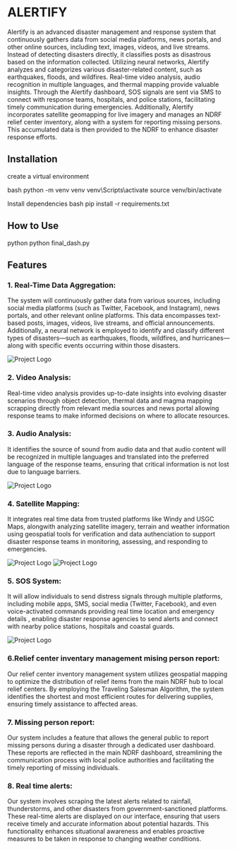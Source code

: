 # ALERTIFY

Alertify is an advanced disaster management and response system that continuously gathers data from social media platforms, news portals, and other online sources, including text, images, videos, and live streams. Instead of detecting disasters directly, it classifies posts as disastrous based on the information collected. Utilizing neural networks, Alertify analyzes and categorizes various disaster-related content, such as earthquakes, floods, and wildfires. Real-time video analysis, audio recognition in multiple languages, and thermal mapping provide valuable insights. Through the Alertify dashboard, SOS signals are sent via SMS to connect with response teams, hospitals, and police stations, facilitating timely communication during emergencies. Additionally, Alertify incorporates satellite geomapping for live imagery and manages an NDRF relief center inventory, along with a system for reporting missing persons. This accumulated data is then provided to the NDRF to enhance disaster response efforts.


## Installation

create a virtual environment

bash
python -m venv venv
venv\Scripts\activate
source venv/bin/activate



Install dependencies
bash
pip install -r requirements.txt




## How to Use

python
python final_dash.py




## Features

### 1. Real-Time Data Aggregation:
The system will continuously gather data from various sources, including social media platforms (such as Twitter, Facebook, and Instagram), news portals, and other relevant online platforms. This data encompasses text-based posts, images, videos, live streams, and official announcements. Additionally, a neural network is employed to identify and classify different types of disasters—such as earthquakes, floods, wildfires, and hurricanes—along with specific events occurring within those disasters.

![Project Logo](./img/1.png)
### 2. Video Analysis:
Real-time video analysis provides up-to-date insights into evolving disaster scenarios through object detection, thermal data and magma mapping scrapping directly from relevant media sources and news portal allowing response teams to make informed decisions on where to allocate resources.

### 3. Audio Analysis:
It identifies the source of sound from audio data  and that audio content will be recognized  in multiple languages  and translated into the preferred language of the response teams, ensuring that critical information is not lost due to language barriers.

![Project Logo](./img/5.png)
### 4. Satellite Mapping:
It integrates real time data from trusted platforms like Windy and USGC Maps, alongwith analyzing satellite imagery, terrain and weather information using geospatial tools for verification and data authenciation to support disaster response teams in monitoring, assessing, and responding to emergencies.

![Project Logo](./img/2.png)
![Project Logo](./img/3.png)
### 5. SOS System:
It will allow individuals to send distress signals through multiple platforms, including mobile apps, SMS, social media (Twitter, Facebook), and even voice-activated commands  providing  real time location and emergency details , enabling disaster response agencies to send alerts and connect with nearby police stations, hospitals and coastal guards.

![Project Logo](./img/4.png)
### 6.Relief center inventary management mising person report:
Our relief center inventory management system utilizes geospatial mapping to optimize the distribution of relief items from the main NDRF hub to local relief centers. By employing the Traveling Salesman Algorithm, the system identifies the shortest and most efficient routes for delivering supplies, ensuring timely assistance to affected areas.
### 7. Missing person report:
Our system includes a feature that allows the general public to report missing persons during a disaster through a dedicated user dashboard. These reports are reflected in the main NDRF dashboard, streamlining the communication process with local police authorities and facilitating the timely reporting of missing individuals.
### 8. Real time alerts:
Our system involves scraping the latest alerts related to rainfall, thunderstorms, and other disasters from government-sanctioned platforms. These real-time alerts are displayed on our interface, ensuring that users receive timely and accurate information about potential hazards. This functionality enhances situational awareness and enables proactive measures to be taken in response to changing weather conditions.
